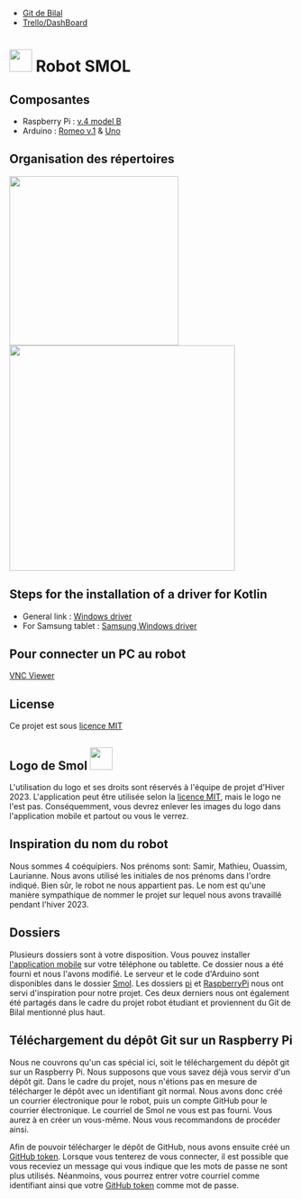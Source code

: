 * [Git de Bilal](https://github.com/bilal684/INF8405)
* [Trello/DashBoard](https://trello.com/b/Kum6uc9j/projet-robot)

# <img src="https://user-images.githubusercontent.com/47989135/230724680-1ecd1555-b7a8-4671-ae84-7dba0c66cc42.png" width="40"> Robot SMOL

## Composantes
* Raspberry Pi : [v.4 model B](https://datasheets.raspberrypi.com/rpi4/raspberry-pi-4-datasheet.pdf)
* Arduino : [Romeo v.1](https://wiki.dfrobot.com/DFRduino_Romeo-All_in_one_Controller__SKU_DFR0004_) & [Uno](https://docs.arduino.cc/resources/datasheets/A000066-datasheet.pdf)

## Organisation des répertoires
<img src="https://user-images.githubusercontent.com/47989135/216402037-ad0df121-287d-4e53-b18b-2886836fac2f.png" width="300"> <img src="https://user-images.githubusercontent.com/47989135/216407126-1a96c780-83fd-4331-849f-e6182cc51ed3.png" width="400">

## Steps for the installation of a driver for Kotlin
* General link : [Windows driver](https://developer.android.com/studio/run/oem-usb?hl=fr#InstallingDriver)
* For Samsung tablet : [Samsung Windows driver](https://developer.samsung.com/android-usb-driver)

## Pour connecter un PC au robot
[VNC Viewer](https://www.realvnc.com/fr/connect/download/viewer/)

## License
Ce projet est sous [licence MIT](LICENCE.md)

## Logo de Smol <img src="https://user-images.githubusercontent.com/47989135/230724680-1ecd1555-b7a8-4671-ae84-7dba0c66cc42.png" width="40">
L'utilisation du logo et ses droits sont réservés à l'équipe de projet d'Hiver 2023. L'application peut être utilisée selon la [licence MIT](LICENCE.md), mais le logo ne l'est pas. Conséquemment, vous devrez enlever les images du logo dans l'application mobile et partout ou vous le verrez.

## Inspiration du nom du robot
Nous sommes 4 coéquipiers. Nos prénoms sont: Samir, Mathieu, Ouassim, Laurianne. Nous avons utilisé les initiales de nos prénoms dans l'ordre indiqué. Bien sûr, le robot ne nous appartient pas. Le nom est qu'une manière sympathique de nommer le projet sur lequel nous avons travaillé pendant l'hiver 2023. 

## Dossiers
Plusieurs dossiers sont à votre disposition. Vous pouvez installer [l'application mobile](./MyApplicationINF8405/) sur votre téléphone ou tablette. Ce dossier nous a été fourni et nous l'avons modifié. Le serveur et le code d'Arduino sont disponibles dans le dossier [Smol](./Smol/). Les dossiers [pi](./pi/) et [RaspberryPi](./RaspberryPi/) nous ont servi d'inspiration pour notre projet. Ces deux derniers nous ont également été partagés dans le cadre du projet robot étudiant et proviennent du Git de Bilal mentionné plus haut.

## Téléchargement du dépôt Git sur un Raspberry Pi
Nous ne couvrons qu'un cas spécial ici, soit le téléchargement du dépôt git sur un Raspberry Pi. Nous supposons que vous savez déjà vous servir d'un dépôt git. Dans le cadre du projet, nous n'étions pas en mesure de télécharger le dépôt avec un identifiant git normal. Nous avons donc créé un courrier électronique pour le robot, puis un compte GitHub pour le courrier électronique. Le courriel de Smol ne vous est pas fourni. Vous aurez à en créer un vous-même. Nous vous recommandons de procéder ainsi.

Afin de pouvoir télécharger le dépôt de GitHub, nous avons ensuite créé un [GitHub token](https://docs.github.com/en/authentication/keeping-your-account-and-data-secure/creating-a-personal-access-token). Lorsque vous tenterez de vous connecter, il est possible que vous receviez un message qui vous indique que les mots de passe ne sont plus utilisés. Néanmoins, vous pourrez entrer votre courriel comme identifiant ainsi que votre [GitHub token](https://docs.github.com/en/authentication/keeping-your-account-and-data-secure/creating-a-personal-access-token) comme mot de passe.
